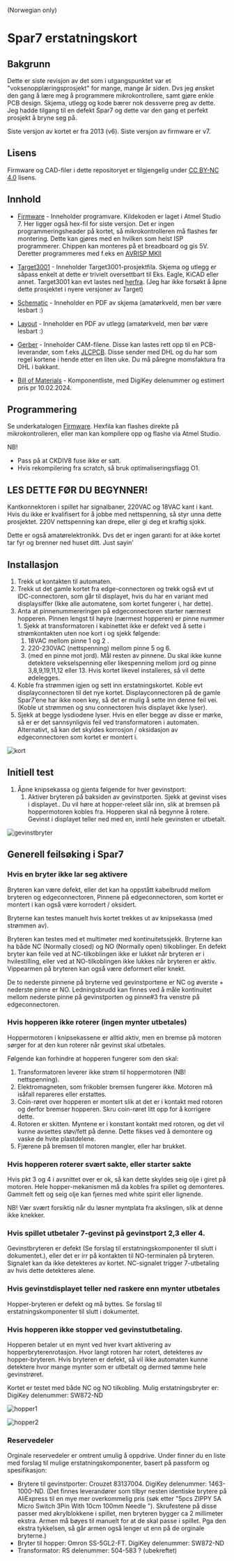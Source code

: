 (Norwegian only)
# Spar7 erstatningskort

## Bakgrunn

Dette er siste revisjon av det som i utgangspunktet var et "voksenopplæringsprosjekt" for mange, mange år siden. Dvs jeg ønsket den gang å lære meg å programmere mikrokontrollere, samt gjøre enkle PCB design. Skjema, utlegg og kode bærer nok dessverre preg av dette. Jeg hadde tilgang til en defekt Spar7 og dette var den gang et perfekt prosjekt å bryne seg på.


Siste versjon av kortet er fra 2013 (v6). Siste versjon av firmware er v7.

## Lisens

Firmware og CAD-filer i dette repositoryet er tilgjengelig under [CC BY-NC 4.0](https://creativecommons.org/licenses/by-nc/4.0/) lisens.

## Innhold

* [Firmware](Firmware) - Inneholder programvare. Kildekoden er laget i Atmel Studio 7. Her ligger også hex-fil for siste versjon. Det er ingen programmeringsheader på kortet, så mikrokontrolleren må flashes før montering. Dette kan gjøres med en hvilken som helst ISP programmerer. Chippen kan monteres på et breadboard og gis 5V. Deretter programmeres med f.eks en [AVRISP MKII](https://www.microchip.com/en-us/development-tool/atavrisp2)

* [Target3001](Target3001) - Inneholder Target3001-prosjektfila. Skjema og utlegg er såpass enkelt at dette er trivielt oversettbart til Eks. Eagle, KiCAD eller annet. Target3001 kan evt lastes ned [herfra](https://ibfriedrich.com/en/index.html). (Jeg har ikke forsøkt å åpne dette prosjektet i nyere versjoner av Target)

* [Schematic](Schematic) - Inneholder en PDF av skjema (amatørkveld, men bør være lesbart :)

* [Layout](Layout) - Inneholder en PDF av utlegg (amatørkveld, men bør være lesbart :)

* [Gerber](Gerber) - Inneholder CAM-filene. Disse kan lastes rett opp til en PCB-leverandør, som f.eks [JLCPCB](https://jlcpcb.com/). Disse sender med DHL og du har som regel kortene i hende etter en liten uke. Du må påregne momsfaktura fra DHL i bakkant.

* [Bill of Materials](bill_of_materials.pdf) - Komponentliste, med DigiKey delenummer og estimert pris pr 10.02.2024.

## Programmering

Se underkatalogen [Firmware](./Firmware). Hexfila kan flashes direkte på mikrokontrolleren, eller man kan kompilere opp og flashe via Atmel Studio.

NB!

* Pass på at CKDIV8 fuse ikke er satt.
* Hvis rekompilering fra scratch, så bruk optimaliseringsflagg O1.

## LES DETTE FØR DU BEGYNNER!

Kantkonnektoren i spillet har signalbaner, 220VAC og 18VAC kant i kant. Hvis du ikke er kvalifisert for å jobbe med nettspenning, så styr unna dette prosjektet. 220V nettspenning kan drepe, eller gi deg et kraftig sjokk.

Dette er også amatørelektronikk. Dvs det er ingen garanti for at ikke kortet tar fyr og brenner ned huset ditt. Just sayin'

## Installasjon

1. Trekk ut kontakten til automaten.
1. Trekk ut det gamle kortet fra edge-connectoren og trekk også evt ut IDC-connectoren, som går til displayet, hvis du har en variant med displaysiffer (Ikke alle automatene, som kortet fungerer i, har dette).
1. Anta at pinnenummereringen på edgeconnectoren starter nærmest hopperen. Pinnen lengst til høyre (nærmest hopperen) er pinne nummer 1. Sjekk at transformatoren i kabinettet ikke er defekt ved å sette i strømkontakten uten noe kort i og sjekk følgende:  
    1. 18VAC mellom pinne 1 og 2  .
    1. 220-230VAC (nettspenning) mellom pinne 5 og 6.
    1. (med en pinne mot jord). Mål resten av pinnene. Du skal ikke kunne detektere vekselspenning eller likespenning mellom jord og pinne 3,8,9,19,11,12 eller 13. Hvis kortet likevel installeres, så vil dette ødelegges.
1. Koble fra strømmen igjen og sett inn erstatningskortet. Koble evt displayconnectoren til det nye kortet. Displayconnectoren på de gamle Spar7’ene har ikke noen key, så det er mulig å sette inn denne feil vei. (Koble ut strømmen og snu connectoren hvis displayet ikke lyser).
1. Sjekk at begge lysdiodene lyser. Hvis en eller begge av disse er mørke, så er er det sannsynligvis feil ved transformatoren i automaten. Alternativt, så kan det skyldes korrosjon / oksidasjon av edgeconnectoren som kortet er montert i.

![kort](Pictures/kort.png)

## Initiell test

1. Åpne knipsekassa og gjenta følgende for hver gevinstport:
    1. Aktiver bryteren på baksiden av gevinstporten. Sjekk at gevinst vises i displayet.. Du vil høre at hopper-releet slår inn, slik at bremsen på hoppermotoren kobles fra. Hopperen skal nå begynne å rotere. Gevinst i displayet teller ned med en, inntil hele gevinsten er utbetalt.

![gevinstbryter](Pictures/gevinstport.png)

## Generell feilsøking i Spar7

### Hvis en bryter ikke lar seg aktivere

Bryteren kan være defekt, eller det kan ha oppstått kabelbrudd mellom bryteren og edgeconnectoren, Pinnene på edgeconnectoren, som kortet er montert i kan også være korrodert / oksidert.

Bryterne kan testes manuelt hvis kortet trekkes ut av knipsekassa (med strømmen av).

Bryteren kan testes med et multimeter med kontinuitetssjekk. Bryterne kan ha både NC (Normally closed) og NO (Normally open) tilkoblinger. En defekt bryter kan feile ved at NC-tilkoblingen ikke er lukket når bryteren er i hvilestilling, eller ved at NO-tilkoblingen ikke lukkes når bryteren er aktiv. Vippearmen på bryteren kan også være deformert eller knekt.

De to nederste pinnene på bryterne ved gevinstportene er NC og øverste + nederste pinne er NO. Ledningsbrudd kan finnes ved å måle kontinuitet mellom nederste pinne på gevinstporten og pinne#3 fra venstre på edgeconnectoren.

### Hvis hopperen ikke roterer (ingen mynter utbetales)

Hoppermotoren i knipsekassene er alltid aktiv, men en bremse på motoren sørger for at den kun roterer når gevinst skal utbetales.

Følgende kan forhindre at hopperen fungerer som den skal:

1. Transformatoren leverer ikke strøm til hoppermotoren (NB! nettspenning).
1. Elektromagneten, som frikobler bremsen fungerer ikke. Motoren må isåfall repareres eller erstattes.
1. Coin-røret over hopperen er montert slik at det er i kontakt med rotoren og derfor bremser hopperen. Skru coin-røret litt opp for å korrigere dette.
1. Rotoren er skitten. Myntene er i konstant kontakt med rotoren, og det vil kunne avsettes støv/fett på denne. Dette fikses ved å demontere og vaske de hvite plastdelene.
1. Fjærene på bremsen til motoren mangler, eller har brukket.

### Hvis hopperen roterer svært sakte, eller starter sakte

Hvis pkt 3 og 4 i avsnittet over er ok, så kan dette skyldes seig olje i giret på motoren. Hele hopper-mekanismen må da kobles fra spillet og demonteres. Gammelt fett og seig olje kan fjernes med white spirit eller lignende.

NB! Vær svært forsiktig når du løsner myntplata fra akslingen, slik at denne ikke knekker.

### Hvis spillet utbetaler 7-gevinst på gevinstport 2,3 eller 4.

Gevinstbryteren er defekt (Se forslag til erstatningskomponenter til slutt i dokumentet.), eller det er irr på kontakten til NO-terminalen på bryteren. Signalet kan da ikke detekteres av kortet. NC-signalet trigger 7-utbetaling av hvis dette detekteres alene.

### Hvis gevinstdisplayet teller ned raskere enn mynter utbetales
Hopper-bryteren er defekt og må byttes. Se forslag til erstatningskomponenter til slutt i dokumentet.

### Hvis hopperen ikke stopper ved gevinstutbetaling.
Hopperen betaler ut en mynt ved hver kvart aktivering av hopperbryterenrotasjon. Hvor langt rotoren har rotert, detekteres av hopper-bryteren. Hvis bryteren er defekt, så vil ikke automaten kunne detektere hvor mange mynter som er utbetalt og dermed tømme hele gevinstrøret.

Kortet er testet med både NC og NO tilkobling. Mulig erstatningsbryter er: DigiKey delenummer: SW872-ND

![hopper1](Pictures/hopper_topp.png)

![hopper2](Pictures/hopper_underside.png)

### Reservedeler

Orginale reservedeler er omtrent umulig å oppdrive. Under finner du en liste med forslag til mulige erstatningskomponenter, basert på passform og spesifikasjon:

* Brytere til gevinstporter: Crouzet 83137004. DigiKey delenummer: 1463-1000-ND. (Det finnes leverandører som tilbyr nesten identiske brytere på AliExpress til en mye mer overkommelig pris (søk etter "5pcs ZIPPY 5A Micro Switch 3Pin With 10cm 100mm Needle "). Skrufestene på disse passer med akrylblokkene i spillet, men bryteren bygger ca 2 millimeter ekstra. Armen må bøyes til manuelt for at de skal passe i spillet. Pga den ekstra tykkelsen, så går armen også lenger ut enn på de orginale bryterne.)
* Bryter til hopper: Omron SS-5GL2-FT. DigiKey delenummer: SW872-ND
* Transformator: RS delenummer: 504-583 ? (ubekreftet)


